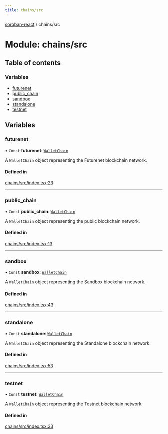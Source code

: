 ```yaml
---
title: chains/src
---
```

[soroban-react](../README.md) / chains/src

# Module: chains/src

## Table of contents

### Variables

- [futurenet](chains_src.md#futurenet)
- [public\_chain](chains_src.md#public_chain)
- [sandbox](chains_src.md#sandbox)
- [standalone](chains_src.md#standalone)
- [testnet](chains_src.md#testnet)

## Variables

### futurenet

• `Const` **futurenet**: [`WalletChain`](../interfaces/types_src.WalletChain.md)

A `WalletChain` object representing the Futurenet blockchain network.

#### Defined in

[chains/src/index.tsx:23](https://github.com/mauroepce/soroban-react/blob/18cabd0/packages/chains/src/index.tsx#L23)

___

### public\_chain

• `Const` **public\_chain**: [`WalletChain`](../interfaces/types_src.WalletChain.md)

A `WalletChain` object representing the public blockchain network.

#### Defined in

[chains/src/index.tsx:13](https://github.com/mauroepce/soroban-react/blob/18cabd0/packages/chains/src/index.tsx#L13)

___

### sandbox

• `Const` **sandbox**: [`WalletChain`](../interfaces/types_src.WalletChain.md)

A `WalletChain` object representing the Sandbox blockchain network.

#### Defined in

[chains/src/index.tsx:43](https://github.com/mauroepce/soroban-react/blob/18cabd0/packages/chains/src/index.tsx#L43)

___

### standalone

• `Const` **standalone**: [`WalletChain`](../interfaces/types_src.WalletChain.md)

A `WalletChain` object representing the Standalone blockchain network.

#### Defined in

[chains/src/index.tsx:53](https://github.com/mauroepce/soroban-react/blob/18cabd0/packages/chains/src/index.tsx#L53)

___

### testnet

• `Const` **testnet**: [`WalletChain`](../interfaces/types_src.WalletChain.md)

A `WalletChain` object representing the Testnet blockchain network.

#### Defined in

[chains/src/index.tsx:33](https://github.com/mauroepce/soroban-react/blob/18cabd0/packages/chains/src/index.tsx#L33)
